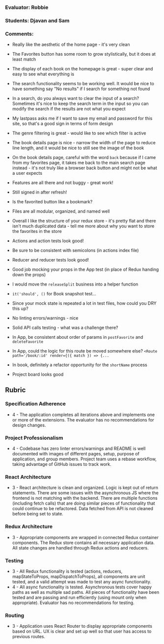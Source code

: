 ### Evaluator: Robbie
### Students: Djavan and Sam
### Comments:

* Really like the aesthetic of the home page - it's very clean
* The Favorites button has some room to grow stylistically, but it does at least match
* The display of each book on the homepage is great - super clear and easy to see what everything is
* The search functionality seems to be working well. It would be nice to have something say "No results" if I search for something not found
* In a search, do you always want to clear the input of a search? Sometimes it's nice to keep the search term in the input so you can modify the search if the results are not what you expect
* My lastpass asks me if I want to save my email and password for this site, so that's a good sign in terms of form design
* The genre filtering is great - would like to see which filter is active
* The book details page is nice - narrow the width of the page to reduce line length, and it would be nice to still see the image of the book
* On the book details page, careful with the word `back` because if I came from my favorites page, it takes me back to the main search page instead - it's not truly like a browser back button and might not be what a user expects
* Features are all there and not buggy - great work!
* Still signed in after refresh!
* Is the favorited button like a bookmark?

* Files are all modular, organized, and named well
* Overall I like the structure of your redux store - it's pretty flat and there isn't much duplicated data - tell me more about why you want to store the favorites in the store
* Actions and action tests look good!
* Be sure to be consistent with semicolons (in actions index file)
* Reducer and reducer tests look good!
* Good job mocking your props in the App test (in place of Redux handing down the props)
* I would move the `releaseSplit` business into a helper function
* `it('should', ()` for Book snapshot test...
* Since your mock state is repeated a lot in test files, how could you DRY this up?
* No linting errors/warnings - nice
* Solid API calls testing - what was a challenge there?
* In App, be consistent about order of params in `postFavorite` and `deleteFavorite`
* In App, could the logic for this route be moved somewhere else? `<Route path='/book/:id' render={({ match }) => {...`
* In book, definitely a refactor opportunity for the `shortName` process
* Project board looks good


## Rubric 

### Specification Adherence

* 4 - The application completes all iterations above and implements one or more of the extensions.  The evaluator has no recommendations for design changes.

### Project Professionalism

* 4 - Codebase has zero linter errors/warnings and README is well documented with images of different pages, setup, purpose of application, and group members. Project team uses a rebase workflow, taking advantage of GitHub issues to track work.

### React Architecture

* 3 - React architecture is clean and organized.  Logic is kept out of return statements.  There are some issues with the asynchronous JS where the frontend is not matching with the backend.  There are multiple functions (including fetch calls) that are doing similar pieces of functionality that could continue to be refactored. Data fetched from API is not cleaned before being set to state.

### Redux Architecture

* 3 - Appropriate components are wrapped in connected Redux container components. The Redux store contains all necessary application data. All state changes are handled through Redux actions and reducers.

### Testing

* 3 - All Redux functionality is tested (actions, reducers, mapStateToProps, mapDispatchToProps), all components are unit tested, and a valid attempt was made to test any async functionality.
* 4 - All async functionality is tested.   Asynchronous tests cover happy paths as well as multiple sad paths.  All pieces of functionality have been tested and are passing and run efficiently (using mount only when appropriate). Evaluator has no recommendations for testing.

### Routing

* 3 - Application uses React Router to display appropriate components based on URL.  UX is clear and set up well so that user has access to previous routes.
